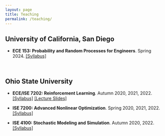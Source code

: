 ```yaml
---
layout: page
title: Teaching
permalink: /teaching/
---
```


<h2>University of California, San Diego</h2>

- __ECE 153: Probability and Random Processes for Engineers__. Spring 2024. <a href="/teaching-web/ece153-syllabus.pdf">[Syllabus]</a>

</br>

<h2>Ohio State University</h2>

- __ECE/ISE 7202: Reinforcement Learning__. Autumn 2020, 2021, 2022. <a href="/teaching-web/RL-syllabus.pdf">[Syllabus]</a> <a href="https://drive.google.com/drive/folders/1ZYPPGuwRzg4X-je7N2cex6WQXGwpOhE-?usp=drive_link">[Lecture Slides]</a>

- __ISE 7200: Advanced Nonlinear Optimization__. Spring 2020, 2021, 2022. <a href="/teaching-web/ISE7200-syllabus.pdf">[Syllabus]</a>

- __ISE 4100: Stochastic Modeling and Simulation__. Autumn 2020, 2022. <a href="/teaching-web/ISE4100-syllabus.pdf">[Syllabus]</a>

